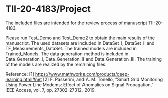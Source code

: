 # TII-20-4183/Project

The included files are intended for the review process of manuscript TII-20-4183.

Please run Test_Demo and Test_Demo2 to obtain the main results of the manuscript.
The used datasets are included in DataSet_I, DataSet_II and TF_Measurements_DataSet.
The trained models are included in Trained_Models.
The data generation method is included in Data_Generation_I, Data_Generation_II and Data_Generation_III.
The training of the models are realized by the remaining files.

Reference:
[1] https://www.mathworks.com/products/deep-learning.html#net
[2] F. Passerini, and A. M. Tonello, “Smart Grid Monitoring Using Power Line Modems: Effect of Anomalies on Signal Propagation,” IEEE Access, vol. 7, pp. 27302-27312, 2019.
